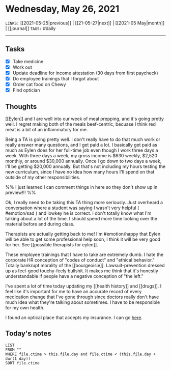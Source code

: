 # Wednesday, May 26, 2021
`LINKS:` [[2021-05-25|previous]]  | [[21-05-27|next]] | [[2021-05 May|month]] | [[journal]]
`TAGS:` #daily

---
## Tasks
- [x] Take medicine
- [x] Work out
- [x] Update deadline for income attestation (30 days from first paycheck)
- [x] Do employee trainings that I forgot about
- [X] Order cat food on Chewy
- [x] Find optician

## Thoughts
[[Eylen]] and I are well into our week of meal prepping, and it's going pretty well. I regret making both of the meals beef-centric, becuase I think red meat is a bit of an inflammatory for me. 

Being a TA is going pretty well. I don't really have to do that much work or really answer many questions, and I get paid a lot. I basically get paid as much as Eylen does for her full-time job even though I work three days a week. With three days a week, my gross income is $630 weekly, $2,520 monthly, or around $30,000 annually. Once I go down to two days a week, I'll be getting $20,000 annually. But that's not including my hours testing the new curriculum, since I have no idea how many hours I'll spend on that outside of my other responsibilities.

%% I just learned I can comment things in here so they don't show up in preview!!! %%

Ok, I really need to be taking this TA thing more seriously. Just overheard a conversation where a student was saying I wasn't very helpful ( #emotion/sad ) and lowkey he is correct. I don't totally know what I'm talking about a lot of the time. I should spend more time looking over the material before and during class. 

Therapists are actually getting back to me! I'm #emotion/happy that Eylen will be able to get some professional help soon, I think it will be very good for her. See [[possible therapists for eylen]].

These employee trainings that I have to take are extremely dumb. I hate the corporate HR conception of "codes of conduct" and "ethical behavior." Totally bankrupt morality of the [[bourgeoisie]]. Lawsuit-prevention dressed up as feel-good touchy-feely bullshit. It makes me think that it's honestly understandable if people have a negative conception of "the left."

I've spent a lot of time today updating my [[health history]] and [[drugs]]. I feel like it's important for me to have an accurate record of every medication change that I've gone through since doctors really don't have much idea what they're talking about sometimes. I have to be responsible for my own health. 

I found an optical place that accepts my insurance. I can go [here](https://www.google.com/maps/place/Globe+Optical/@47.6126739,-122.3373106,16.13z/data=!3m1!5s0x5490154b7411fba1:0x15c1bcf9d77eb665!4m13!1m7!3m6!1s0x5490154b7701c899:0x2242be7f659aa983!2s2008+5th+Ave,+Seattle,+WA+98121!3b1!8m2!3d47.6142033!4d-122.3394108!3m4!1s0x5490154ad83ff1ed:0xe2478428337944eb!8m2!3d47.6141424!4d-122.3394434?hl=en). 

## Today's notes
```dataview
LIST 
FROM ""
WHERE file.ctime > this.file.day and file.ctime < (this.file.day + dur(1 day))
SORT file.ctime
```
